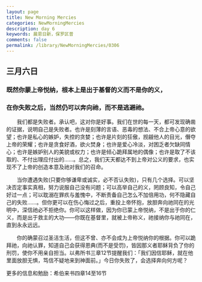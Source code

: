 ```yaml
---
layout: page
title: New Morning Mercies
categories: NewMorningMercies
description: day 6
keywords: 晨恩日新，保罗区普
comments: false
permalink: /library/NewMorningMercies/0306
---
```


## 三月六日

### 既然你蒙上帝悦纳，根本上是出于基督的义而不是你的义，

### 在你失败之后，当然仍可以奔向祂，而不是逃避祂。


&emsp;&emsp;我们都是失败者。承认吧，这对你是好事。我们在世的每一天，都可发现确凿的证据，说明自己是失败者。也许是刻薄的言语、恶毒的想法、不合上帝心意的欲望；也许是私心的嫉妒，失控的贪婪；也许是片刻的狂傲，觊觎他人的目光，僭夺上帝的荣耀；也许是贪食好酒，欲火焚身；也许是爱心冷淡，对困乏者欠缺同情心；也许是嫉妒别人的美貌或权力；也许是倾心跪拜属地的偶像；也许是取了不该取的、不付出理应付出的……。总之，我们天天都达不到上帝对公义的要求，也实现不了上帝的创造本意及祂对我们的召命。

&emsp;&emsp;当你遭遇失败(只要你够谦卑或诚实，必不否认失败)，只有几个选择。可以坚决否定事实真相，努力说服自己没有问题；可以高举自己的义，罔顾良知，令自己好过一点；可以耽溺在罪疚与羞愧中，不断责备自己怎么不加倍用功，何不隐藏自己的失败……。但你更可以在伤心悔过之后，重投上帝怀抱，放胆奔向祂同在的光明中，深信祂必不拒绝你。你可以这样做，因为你已蒙上帝悦纳，不是出于你的仁义，而是出于救主的大功——你既在基督里，就被上帝称义，祂接纳你与祂同在，直到永永远远。

&emsp;&emsp;你的确蒙召过圣洁生活，但这不曾、亦不会成为上帝悦纳你的根据。你可以跪拜祂，向祂认罪，知道自己会获得恩典(而不是受罚)，皆因那义者耶稣背负了你的刑罚，使你不用亲自担当。以弗所书三章12节提醒我们：「我们因信耶稣，就在他里面放胆无惧，笃信不疑地来到神面前。」今日你失败了，会选择奔向何方呢？


更多的信息和勉励：希伯来书四章14至16节 